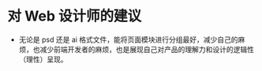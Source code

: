 对 Web 设计师的建议
==============

+ 无论是 psd 还是 ai 格式文件，能将页面模块进行分组最好，减少自己的麻烦，也减少前端开发者的麻烦，也是展现自己对产品的理解力和设计的逻辑性（理性）呈现。
